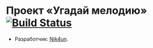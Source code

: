 # Проект «Угадай мелодию» [![Build Status](https://travis-ci.org/nik4un/guess-melody.svg?branch=master)](https://travis-ci.org/nik4un/pixel-hunter)

* Разработчик: [Nik4un](https://github.com/nik4un).
